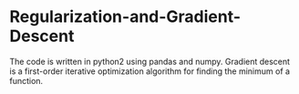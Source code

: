 # Regularization-and-Gradient-Descent
The code is written in python2 using pandas and numpy. 
Gradient descent is a first-order iterative optimization algorithm for finding the minimum of a function.
